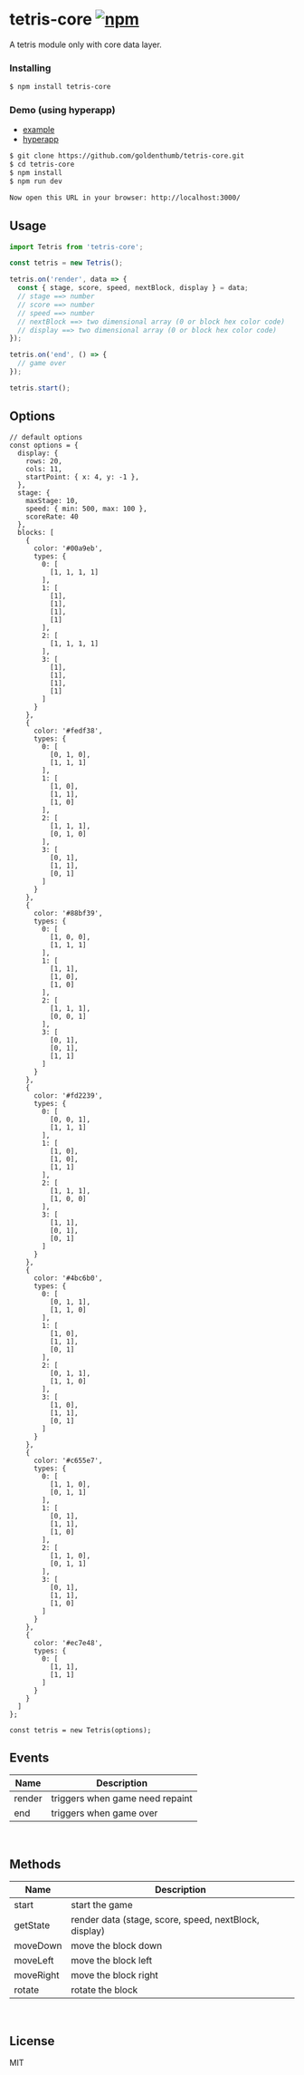 # tetris-core [![npm](https://img.shields.io/npm/v/tetris-core.svg)](https://www.npmjs.com/package/tetris-core)
A tetris module only with core data layer.

### Installing
```bash
$ npm install tetris-core
```

### Demo (using hyperapp)
- [example](https://goldenthumb.github.io/tetris-core/)
- [hyperapp](https://www.npmjs.com/package/hyperapp)
```bash
$ git clone https://github.com/goldenthumb/tetris-core.git
$ cd tetris-core
$ npm install
$ npm run dev

Now open this URL in your browser: http://localhost:3000/
```

## Usage
```js
import Tetris from 'tetris-core';

const tetris = new Tetris();

tetris.on('render', data => {
  const { stage, score, speed, nextBlock, display } = data;
  // stage ==> number
  // score ==> number
  // speed ==> number
  // nextBlock ==> two dimensional array (0 or block hex color code)
  // display ==> two dimensional array (0 or block hex color code)
});

tetris.on('end', () => {
  // game over
});

tetris.start();

```

## Options
```
// default options
const options = {
  display: {
    rows: 20, 
    cols: 11,
    startPoint: { x: 4, y: -1 },
  },
  stage: {
    maxStage: 10,
    speed: { min: 500, max: 100 },
    scoreRate: 40
  },
  blocks: [
    {
      color: '#00a9eb',
      types: {
        0: [
          [1, 1, 1, 1]
        ],
        1: [
          [1],
          [1],
          [1],
          [1]
        ],
        2: [
          [1, 1, 1, 1]
        ],
        3: [
          [1],
          [1],
          [1],
          [1]
        ]
      }
    },
    {
      color: '#fedf38',
      types: {
        0: [
          [0, 1, 0],
          [1, 1, 1]
        ],
        1: [
          [1, 0],
          [1, 1],
          [1, 0]
        ],
        2: [
          [1, 1, 1],
          [0, 1, 0]
        ],
        3: [
          [0, 1],
          [1, 1],
          [0, 1]
        ]
      }
    },
    {
      color: '#88bf39',
      types: {
        0: [
          [1, 0, 0],
          [1, 1, 1]
        ],
        1: [
          [1, 1],
          [1, 0],
          [1, 0]
        ],
        2: [
          [1, 1, 1],
          [0, 0, 1]
        ],
        3: [
          [0, 1],
          [0, 1],
          [1, 1]
        ]
      }
    },
    {
      color: '#fd2239',
      types: {
        0: [
          [0, 0, 1],
          [1, 1, 1]
        ],
        1: [
          [1, 0],
          [1, 0],
          [1, 1]
        ],
        2: [
          [1, 1, 1],
          [1, 0, 0]
        ],
        3: [
          [1, 1],
          [0, 1],
          [0, 1]
        ]
      }
    },
    {
      color: '#4bc6b0',
      types: {
        0: [
          [0, 1, 1],
          [1, 1, 0]
        ],
        1: [
          [1, 0],
          [1, 1],
          [0, 1]
        ],
        2: [
          [0, 1, 1],
          [1, 1, 0]
        ],
        3: [
          [1, 0],
          [1, 1],
          [0, 1]
        ]
      }
    },
    {
      color: '#c655e7',
      types: {
        0: [
          [1, 1, 0],
          [0, 1, 1]
        ],
        1: [
          [0, 1],
          [1, 1],
          [1, 0]
        ],
        2: [
          [1, 1, 0],
          [0, 1, 1]
        ],
        3: [
          [0, 1],
          [1, 1],
          [1, 0]
        ]
      }
    },
    {
      color: '#ec7e48',
      types: {
        0: [
          [1, 1],
          [1, 1]
        ]
      }
    }
  ]
};

const tetris = new Tetris(options);
```

## Events
|  Name  | Description                       |
|--------|-----------------------------------|
| render | triggers when game need repaint   |
| end    | triggers when game over           |
<br />

## Methods
|  Name     | Description                                           |
|-----------|-------------------------------------------------------|
| start     | start the game                                         |
| getState  | render data (stage, score, speed, nextBlock, display) |          |
| moveDown  | move the block down                                   |
| moveLeft  | move the block left                                   |
| moveRight | move the block right                                  |
| rotate    | rotate the block                                      |
<br />

## License
MIT
